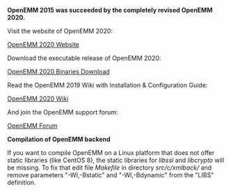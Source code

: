 **OpenEMM 2015 was succeeded by the completely revised OpenEMM 2020.**

Visit the website of OpenEMM 2020:

[OpenEMM 2020 Website](https://www.agnitas.de/en/e-marketing_manager/email-marketing-software-variants/openemm/)

Download the executable release of OpenEMM 2020:

[OpenEMM 2020 Binaries Download](https://www.agnitas.de/en/download/openemm-binaries/)

Read the OpenEMM 2019 Wiki with Installation & Configuration Guide:

[OpenEMM 2020 Wiki](https://wiki.openemm.org)

And join the OpenEMM support forum:

[OpenEMM Forum](https://forum.openemm.org)

**Compilation of OpenEMM backend**

If you want to compile OpenEMM on a Linux platform that does not offer static libraries (like CentOS 8), the static libraries for _libssl_ and _libcrypto_ will be missing. To fix that edit file _Makefile_ in directory _src/c/xmlback/_ and remove parameters "-Wl,-Bstatic" and "-Wl,-Bdynamic" from the "LIBS" definition. 
